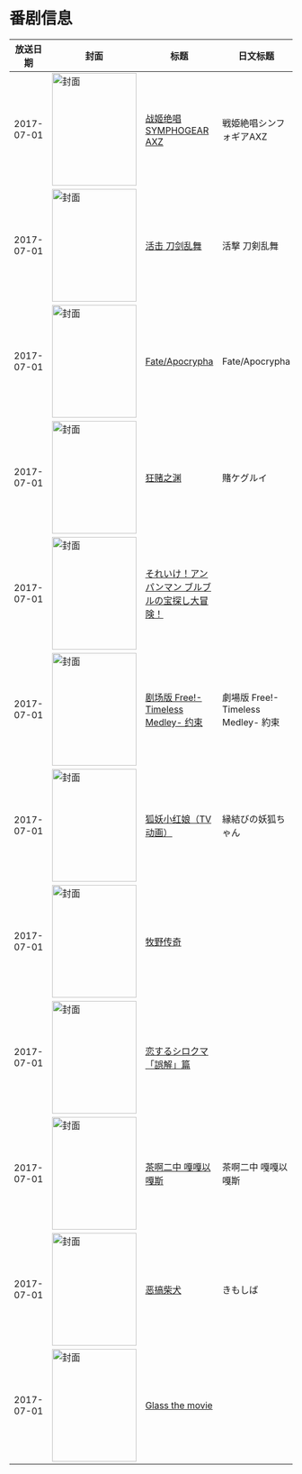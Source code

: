 # 番剧信息

|放送日期|封面|标题|日文标题|话数|评分|评分人数|
|---|---|---|---|---|---|---|
|2017-07-01|<img src="//lain.bgm.tv/pic/cover/c/38/12/163711_5g6w9.jpg" alt="封面" style="width:150px;height:200px;object-fit:cover;">|[战姬绝唱SYMPHOGEAR AXZ](https://bangumi.tv/subject/163711)|戦姫絶唱シンフォギアAXZ|13|6.8|817人评分|
|2017-07-01|<img src="//lain.bgm.tv/pic/cover/c/5a/b0/175424_hmh7H.jpg" alt="封面" style="width:150px;height:200px;object-fit:cover;">|[活击 刀剑乱舞](https://bangumi.tv/subject/175424)|活撃 刀剣乱舞|13|6.1|510人评分|
|2017-07-01|<img src="//lain.bgm.tv/pic/cover/c/b5/e2/204855_54956.jpg" alt="封面" style="width:150px;height:200px;object-fit:cover;">|[Fate/Apocrypha](https://bangumi.tv/subject/204855)|Fate/Apocrypha|25|4.8|5261人评分|
|2017-07-01|<img src="//lain.bgm.tv/pic/cover/c/41/1f/209408_IMIAi.jpg" alt="封面" style="width:150px;height:200px;object-fit:cover;">|[狂赌之渊](https://bangumi.tv/subject/209408)|賭ケグルイ|12|7.0|6713人评分|
|2017-07-01|<img src="//lain.bgm.tv/pic/cover/c/78/a8/209877_Cz9Ci.jpg" alt="封面" style="width:150px;height:200px;object-fit:cover;">|[それいけ！アンパンマン ブルブルの宝探し大冒険！](https://bangumi.tv/subject/209877)||1|暂无评分|少于10人评分|
|2017-07-01|<img src="//lain.bgm.tv/pic/cover/c/0f/35/211617_iliXz.jpg" alt="封面" style="width:150px;height:200px;object-fit:cover;">|[剧场版 Free!-Timeless Medley- 约束](https://bangumi.tv/subject/211617)|劇場版 Free!-Timeless Medley- 約束|1|6.5|209人评分|
|2017-07-01|<img src="//lain.bgm.tv/pic/cover/c/77/42/215920_jSCx1.jpg" alt="封面" style="width:150px;height:200px;object-fit:cover;">|[狐妖小红娘（TV动画）](https://bangumi.tv/subject/215920)|縁結びの妖狐ちゃん|24|6.8|1101人评分|
|2017-07-01|<img src="//lain.bgm.tv/pic/cover/c/b5/12/218256_PqzSw.jpg" alt="封面" style="width:150px;height:200px;object-fit:cover;">|[牧野传奇](https://bangumi.tv/subject/218256)||1|||
|2017-07-01|<img src="//lain.bgm.tv/pic/cover/c/60/86/221327_zVi8u.jpg" alt="封面" style="width:150px;height:200px;object-fit:cover;">|[恋するシロクマ 「誤解」篇](https://bangumi.tv/subject/221327)||1|5.5|35人评分|
|2017-07-01|<img src="//lain.bgm.tv/pic/cover/c/9c/26/225976_lQ5DL.jpg" alt="封面" style="width:150px;height:200px;object-fit:cover;">|[茶啊二中 嘎嘎以嘎斯](https://bangumi.tv/subject/225976)|茶啊二中 嘎嘎以嘎斯|13|5.7|13人评分|
|2017-07-01|<img src="//lain.bgm.tv/pic/cover/c/8a/0a/254418_WeWx1.jpg" alt="封面" style="width:150px;height:200px;object-fit:cover;">|[恶搞柴犬](https://bangumi.tv/subject/254418)|きもしば|13|暂无评分|少于10人评分|
|2017-07-01|<img src="/img/no_icon_subject.png" alt="封面" style="width:150px;height:200px;object-fit:cover;">|[Glass the movie](https://bangumi.tv/subject/321215)||1|7.1|105人评分|
